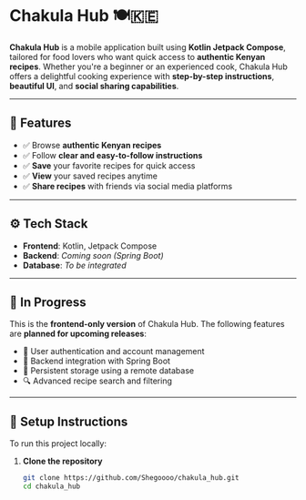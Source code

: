 # Chakula Hub 🍽️🇰🇪

**Chakula Hub** is a mobile application built using **Kotlin Jetpack Compose**, tailored for food lovers who want quick access to **authentic Kenyan recipes**. Whether you're a beginner or an experienced cook, Chakula Hub offers a delightful cooking experience with **step-by-step instructions**, **beautiful UI**, and **social sharing capabilities**.

---

## 📱 Features

- ✅ Browse **authentic Kenyan recipes**
- ✅ Follow **clear and easy-to-follow instructions**
- ✅ **Save** your favorite recipes for quick access
- ✅ **View** your saved recipes anytime
- ✅ **Share recipes** with friends via social media platforms

---

## ⚙️ Tech Stack

- **Frontend**: Kotlin, Jetpack Compose
- **Backend**: _Coming soon (Spring Boot)_
- **Database**: _To be integrated_

---

## 🚧 In Progress

This is the **frontend-only version** of Chakula Hub. The following features are **planned for upcoming releases**:
- 🔐 User authentication and account management
- 📡 Backend integration with Spring Boot
- 💾 Persistent storage using a remote database
- 🔍 Advanced recipe search and filtering

---

## 🔧 Setup Instructions

To run this project locally:

1. **Clone the repository**
   ```bash
   git clone https://github.com/Shegoooo/chakula_hub.git
   cd chakula_hub
